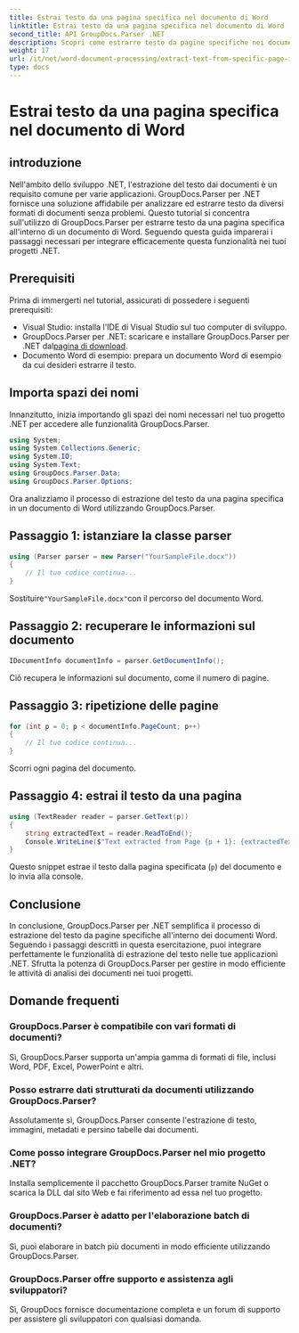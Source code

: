 ```yaml
---
title: Estrai testo da una pagina specifica nel documento di Word
linktitle: Estrai testo da una pagina specifica nel documento di Word
second_title: API GroupDocs.Parser .NET
description: Scopri come estrarre testo da pagine specifiche nei documenti Word utilizzando GroupDocs.Parser per .NET. Integra le funzionalità di estrazione del testo nel tuo .NET.
weight: 17
url: /it/net/word-document-processing/extract-text-from-specific-page-in-word-document/
type: docs
---
```

# Estrai testo da una pagina specifica nel documento di Word

## introduzione
Nell'ambito dello sviluppo .NET, l'estrazione del testo dai documenti è un requisito comune per varie applicazioni. GroupDocs.Parser per .NET fornisce una soluzione affidabile per analizzare ed estrarre testo da diversi formati di documenti senza problemi. Questo tutorial si concentra sull'utilizzo di GroupDocs.Parser per estrarre testo da una pagina specifica all'interno di un documento di Word. Seguendo questa guida imparerai i passaggi necessari per integrare efficacemente questa funzionalità nei tuoi progetti .NET.
## Prerequisiti
Prima di immergerti nel tutorial, assicurati di possedere i seguenti prerequisiti:
- Visual Studio: installa l'IDE di Visual Studio sul tuo computer di sviluppo.
-  GroupDocs.Parser per .NET: scaricare e installare GroupDocs.Parser per .NET dal[pagina di download](https://releases.groupdocs.com/parser/net/).
- Documento Word di esempio: prepara un documento Word di esempio da cui desideri estrarre il testo.

## Importa spazi dei nomi
Innanzitutto, inizia importando gli spazi dei nomi necessari nel tuo progetto .NET per accedere alle funzionalità GroupDocs.Parser.
```csharp
using System;
using System.Collections.Generic;
using System.IO;
using System.Text;
using GroupDocs.Parser.Data;
using GroupDocs.Parser.Options;
```

Ora analizziamo il processo di estrazione del testo da una pagina specifica in un documento di Word utilizzando GroupDocs.Parser.
## Passaggio 1: istanziare la classe parser
```csharp
using (Parser parser = new Parser("YourSampleFile.docx"))
{
    // Il tuo codice continua...
}
```
 Sostituire`"YourSampleFile.docx"`con il percorso del documento Word.
## Passaggio 2: recuperare le informazioni sul documento
```csharp
IDocumentInfo documentInfo = parser.GetDocumentInfo();
```
Ciò recupera le informazioni sul documento, come il numero di pagine.
## Passaggio 3: ripetizione delle pagine
```csharp
for (int p = 0; p < documentInfo.PageCount; p++)
{
    // Il tuo codice continua...
}
```
Scorri ogni pagina del documento.
## Passaggio 4: estrai il testo da una pagina
```csharp
using (TextReader reader = parser.GetText(p))
{
    string extractedText = reader.ReadToEnd();
    Console.WriteLine($"Text extracted from Page {p + 1}: {extractedText}");
}
```
Questo snippet estrae il testo dalla pagina specificata (`p`) del documento e lo invia alla console.

## Conclusione
In conclusione, GroupDocs.Parser per .NET semplifica il processo di estrazione del testo da pagine specifiche all'interno dei documenti Word. Seguendo i passaggi descritti in questa esercitazione, puoi integrare perfettamente le funzionalità di estrazione del testo nelle tue applicazioni .NET. Sfrutta la potenza di GroupDocs.Parser per gestire in modo efficiente le attività di analisi dei documenti nei tuoi progetti.

## Domande frequenti
### GroupDocs.Parser è compatibile con vari formati di documenti?
Sì, GroupDocs.Parser supporta un'ampia gamma di formati di file, inclusi Word, PDF, Excel, PowerPoint e altri.
### Posso estrarre dati strutturati da documenti utilizzando GroupDocs.Parser?
Assolutamente sì, GroupDocs.Parser consente l'estrazione di testo, immagini, metadati e persino tabelle dai documenti.
### Come posso integrare GroupDocs.Parser nel mio progetto .NET?
Installa semplicemente il pacchetto GroupDocs.Parser tramite NuGet o scarica la DLL dal sito Web e fai riferimento ad essa nel tuo progetto.
### GroupDocs.Parser è adatto per l'elaborazione batch di documenti?
Sì, puoi elaborare in batch più documenti in modo efficiente utilizzando GroupDocs.Parser.
### GroupDocs.Parser offre supporto e assistenza agli sviluppatori?
Sì, GroupDocs fornisce documentazione completa e un forum di supporto per assistere gli sviluppatori con qualsiasi domanda.